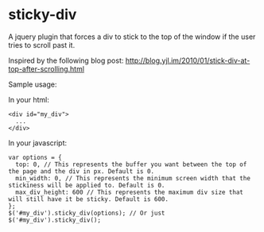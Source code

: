 sticky-div
==========

A jquery plugin that forces a div to stick to the top of the window if the user tries to scroll past it.

Inspired by the following blog post: http://blog.yjl.im/2010/01/stick-div-at-top-after-scrolling.html

Sample usage:

In your html:

    <div id="my_div">
      ...
    </div>

In your javascript:

    var options = {
      top: 0, // This represents the buffer you want between the top of the page and the div in px. Default is 0.
      min_width: 0, // This represents the minimum screen width that the stickiness will be applied to. Default is 0.
      max_div_height: 600 // This represents the maximum div size that will still have it be sticky. Default is 600.
    };
    $('#my_div').sticky_div(options); // Or just $('#my_div').sticky_div();

